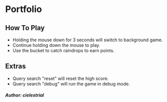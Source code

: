 # Portfolio

## How To Play

- Holding the mouse down for 3 seconds will switch to background game.
- Continue holding down the mouse to play.
- Use the bucket to catch raindrops to earn points.

## Extras

- Query search "reset" will reset the high score.
- Query search "debug" will run the game in debug mode.

#### _Author: cielestrial_
